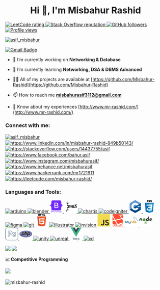 
<h1 align="center">Hi 👋, I'm Misbahur Rashid</h1>
<!-- <h3 align="center">A passionate Software Engineer from Bangladesh</h3>
 -->



<p align="left">
  <a href="https://leetcode.com/Misbahur-Rashid/">
    <img src="https://cp-logo.vercel.app/leetcode/Misbahur-Rashid" alt="LeetCode rating" />
  </a>
  <a href="https://stackoverflow.com/users/14437755/asif">
    <img src="https://img.shields.io/stackexchange/stackoverflow/r/14437755?color=orange&label=Reputation&logo=stackoverflow" alt="Stack Overflow reputation" />
  </a>
  <a href="https://github.com/misbahur-rashid?tab=followers">
    <img src="https://img.shields.io/github/followers/misbahur-rashid?color=green&logo=github" alt="GitHub followers" />
  </a>
  <a href="https://github.com/misbahur-rashid/">
    <img src="https://komarev.com/ghpvc/?username=misbahur-rashid" alt="Profile views" />
  </a>
</p>



<!-- <p align="left"> <img src="https://komarev.com/ghpvc/?username=misbahur-rashid&label=Profile%20views&color=0e75b6&style=flat" alt="misbahur-rashid" /> </p>
 -->
<!-- <p align="left"> <a href="https://github.com/ryo-ma/github-profile-trophy"><img src="https://github-profile-trophy.vercel.app/?username=misbahur-rashid" alt="misbahur-rashid" /></a> </p> -->

<p align="left"> <a href="https://twitter.com/asif_misbahur" target="blank"><img src="https://img.shields.io/twitter/follow/asif_misbahur?logo=twitter&style=for-the-badge" alt="asif_misbahur" /></a> </p>


[![Gmail Badge](https://img.shields.io/badge/-misbahurasif3112@gmail.com-c14438?style=flat-square&logo=Gmail&logoColor=white&link=mailto:misbahurasif3112@gmail.com)](mailto:misbahurasif3112@gmail.com)

- 🔭 I’m currently working on **Networking & Database**

- 🌱 I’m currently learning **Networking, DSA & DBMS Advanced**

- 👨‍💻 All of my projects are available at [https://github.com/Misbahur-Rashid](https://github.com/Misbahur-Rashid)

- 📫 How to reach me **misbahurasif3112@gmail.com**

- 📄 Know about my experiences [http://www.mr-rashid.com/](http://www.mr-rashid.com/)

<h3 align="left">Connect with me:</h3>
<p align="left">
<a href="https://twitter.com/asif_misbahur" target="blank"><img align="center" src="https://raw.githubusercontent.com/rahuldkjain/github-profile-readme-generator/master/src/images/icons/Social/twitter.svg" alt="asif_misbahur" height="30" width="40" /></a>
<a href="https://linkedin.com/in/misbahur-rashid-849b50143/" target="blank"><img align="center" src="https://raw.githubusercontent.com/rahuldkjain/github-profile-readme-generator/master/src/images/icons/Social/linked-in-alt.svg" alt="https://www.linkedin.com/in/misbahur-rashid-849b50143/" height="30" width="40" /></a>
<a href="https://stackoverflow.com/users/14437755/asif" target="blank"><img align="center" src="https://raw.githubusercontent.com/rahuldkjain/github-profile-readme-generator/master/src/images/icons/Social/stack-overflow.svg" alt="https://stackoverflow.com/users/14437755/asif" height="30" width="40" /></a>
<a href="https://fb.com/bahur.asif" target="blank"><img align="center" src="https://raw.githubusercontent.com/rahuldkjain/github-profile-readme-generator/master/src/images/icons/Social/facebook.svg" alt="https://www.facebook.com/bahur.asif" height="30" width="40" /></a>
<a href="https://instagram.com/misbahurasif/" target="blank"><img align="center" src="https://raw.githubusercontent.com/rahuldkjain/github-profile-readme-generator/master/src/images/icons/Social/instagram.svg" alt="https://www.instagram.com/misbahurasif/" height="30" width="40" /></a>
<a href="https://www.behance.net/misbahurasif" target="blank"><img align="center" src="https://raw.githubusercontent.com/rahuldkjain/github-profile-readme-generator/master/src/images/icons/Social/behance.svg" alt="https://www.behance.net/misbahurasif" height="30" width="40" /></a>
<a href="https://www.hackerrank.com/mr1721911" target="blank"><img align="center" src="https://raw.githubusercontent.com/rahuldkjain/github-profile-readme-generator/master/src/images/icons/Social/hackerrank.svg" alt="https://www.hackerrank.com/mr1721911" height="30" width="40" /></a>
<a href="https://www.leetcode.com/misbahur-rashid/" target="blank"><img align="center" src="https://raw.githubusercontent.com/rahuldkjain/github-profile-readme-generator/master/src/images/icons/Social/leet-code.svg" alt="https://leetcode.com/misbahur-rashid/" height="30" width="40" /></a>
</p>

<h3 align="left">Languages and Tools:</h3>
<p align="left"> <a href="https://www.arduino.cc/" target="_blank" rel="noreferrer"> <img src="https://cdn.worldvectorlogo.com/logos/arduino-1.svg" alt="arduino" width="40" height="40"/> </a> <a href="https://www.blender.org/" target="_blank" rel="noreferrer"> <img src="https://download.blender.org/branding/community/blender_community_badge_white.svg" alt="blender" width="40" height="40"/> </a> <a href="https://getbootstrap.com" target="_blank" rel="noreferrer"> <img src="https://raw.githubusercontent.com/devicons/devicon/master/icons/bootstrap/bootstrap-plain-wordmark.svg" alt="bootstrap" width="40" height="40"/> </a> <a href="https://canvasjs.com" target="_blank" rel="noreferrer"> <img src="https://raw.githubusercontent.com/Hardik0307/Hardik0307/master/assets/canvasjs-charts.svg" alt="canvasjs" width="40" height="40"/> </a> <a href="https://www.chartjs.org" target="_blank" rel="noreferrer"> <img src="https://www.chartjs.org/media/logo-title.svg" alt="chartjs" width="40" height="40"/> </a> <a href="https://codeigniter.com" target="_blank" rel="noreferrer"> <img src="https://cdn.worldvectorlogo.com/logos/codeigniter.svg" alt="codeigniter" width="40" height="40"/> </a> <a href="https://www.w3schools.com/cpp/" target="_blank" rel="noreferrer"> <img src="https://raw.githubusercontent.com/devicons/devicon/master/icons/cplusplus/cplusplus-original.svg" alt="cplusplus" width="40" height="40"/> </a> <a href="https://www.w3schools.com/css/" target="_blank" rel="noreferrer"> <img src="https://raw.githubusercontent.com/devicons/devicon/master/icons/css3/css3-original-wordmark.svg" alt="css3" width="40" height="40"/> </a> <a href="https://www.figma.com/" target="_blank" rel="noreferrer"> <img src="https://www.vectorlogo.zone/logos/figma/figma-icon.svg" alt="figma" width="40" height="40"/> </a> <a href="https://git-scm.com/" target="_blank" rel="noreferrer"> <img src="https://www.vectorlogo.zone/logos/git-scm/git-scm-icon.svg" alt="git" width="40" height="40"/> </a> <a href="https://www.w3.org/html/" target="_blank" rel="noreferrer"> <img src="https://raw.githubusercontent.com/devicons/devicon/master/icons/html5/html5-original-wordmark.svg" alt="html5" width="40" height="40"/> </a> <a href="https://www.adobe.com/in/products/illustrator.html" target="_blank" rel="noreferrer"> <img src="https://www.vectorlogo.zone/logos/adobe_illustrator/adobe_illustrator-icon.svg" alt="illustrator" width="40" height="40"/> </a> <a href="https://www.invisionapp.com/" target="_blank" rel="noreferrer"> <img src="https://www.vectorlogo.zone/logos/invisionapp/invisionapp-icon.svg" alt="invision" width="40" height="40"/> </a> <a href="https://developer.mozilla.org/en-US/docs/Web/JavaScript" target="_blank" rel="noreferrer"> <img src="https://raw.githubusercontent.com/devicons/devicon/master/icons/javascript/javascript-original.svg" alt="javascript" width="40" height="40"/> </a> <a href="https://laravel.com/" target="_blank" rel="noreferrer"> <img src="https://raw.githubusercontent.com/devicons/devicon/master/icons/laravel/laravel-plain-wordmark.svg" alt="laravel" width="40" height="40"/> </a> <a href="https://www.mysql.com/" target="_blank" rel="noreferrer"> <img src="https://raw.githubusercontent.com/devicons/devicon/master/icons/mysql/mysql-original-wordmark.svg" alt="mysql" width="40" height="40"/> </a> <a href="https://nodejs.org" target="_blank" rel="noreferrer"> <img src="https://raw.githubusercontent.com/devicons/devicon/master/icons/nodejs/nodejs-original-wordmark.svg" alt="nodejs" width="40" height="40"/> </a> <a href="https://www.photoshop.com/en" target="_blank" rel="noreferrer"> <img src="https://raw.githubusercontent.com/devicons/devicon/master/icons/photoshop/photoshop-line.svg" alt="photoshop" width="40" height="40"/> </a> <a href="https://www.php.net" target="_blank" rel="noreferrer"> <img src="https://raw.githubusercontent.com/devicons/devicon/master/icons/php/php-original.svg" alt="php" width="40" height="40"/> </a> <a href="https://unity.com/" target="_blank" rel="noreferrer"> <img src="https://www.vectorlogo.zone/logos/unity3d/unity3d-icon.svg" alt="unity" width="40" height="40"/> </a> <a href="https://unrealengine.com/" target="_blank" rel="noreferrer"> <img
src="https://raw.githubusercontent.com/kenangundogan/fontisto/036b7eca71aab1bef8e6a0518f7329f13ed62f6b/icons/svg/brand/unreal-engine.svg" alt="unreal" width="40" height="40"/> </a> <a href="https://vuejs.org/" target="_blank" rel="noreferrer"> <img src="https://raw.githubusercontent.com/devicons/devicon/master/icons/vuejs/vuejs-original-wordmark.svg" alt="vuejs" width="40" height="40"/> </a> <a href="https://www.adobe.com/products/xd.html" target="_blank" rel="noreferrer"> <img src="https://cdn.worldvectorlogo.com/logos/adobe-xd.svg" alt="xd" width="40" height="40"/> </a> </p>


<p float="left">
<img height="180em" src="https://github-readme-stats.vercel.app/api?username=Misbahur-Rashid&show_icons=true&hide_border=true&&count_private=true&include_all_commits=true" /> 
<img height="180em" src="https://github-readme-stats.vercel.app/api/top-langs/?username=Misbahur-Rashid&show_icons=true&hide_border=true&layout=compact&langs_count=12"/>
</p>

<b>&#128200; Competitive Programming</b>
<p float="left">
<img height="273em" src="https://leetcard.jacoblin.cool/Misbahur-Rashid?theme=light&font=Karma&ext=contest" />
</p>
<p><img align="center" src="https://github-readme-streak-stats.herokuapp.com/?user=misbahur-rashid&" alt="misbahur-rashid" /></p>

<!--- Misbahur-Rashid/Misbahur-Rashid is a ✨ special ✨ repository because its `README.md` (this file) appears on your GitHub profile.
You can click the Preview link to take a look at your changes.
--->
